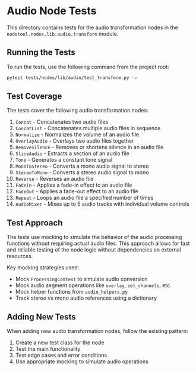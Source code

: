 # Audio Node Tests

This directory contains tests for the audio transformation nodes in the `nodetool.nodes.lib.audio.transform` module.

## Running the Tests

To run the tests, use the following command from the project root:

```bash
pytest tests/nodes/lib/audio/test_transform.py -v
```

## Test Coverage

The tests cover the following audio transformation nodes:

1. `Concat` - Concatenates two audio files
2. `ConcatList` - Concatenates multiple audio files in sequence
3. `Normalize` - Normalizes the volume of an audio file
4. `OverlayAudio` - Overlays two audio files together
5. `RemoveSilence` - Removes or shortens silence in an audio file
6. `SliceAudio` - Extracts a section of an audio file
7. `Tone` - Generates a constant tone signal
8. `MonoToStereo` - Converts a mono audio signal to stereo
9. `StereoToMono` - Converts a stereo audio signal to mono
10. `Reverse` - Reverses an audio file
11. `FadeIn` - Applies a fade-in effect to an audio file
12. `FadeOut` - Applies a fade-out effect to an audio file
13. `Repeat` - Loops an audio file a specified number of times
14. `AudioMixer` - Mixes up to 5 audio tracks with individual volume controls

## Test Approach

The tests use mocking to simulate the behavior of the audio processing functions without requiring actual audio files. This approach allows for fast and reliable testing of the node logic without dependencies on external resources.

Key mocking strategies used:

- Mock `ProcessingContext` to simulate audio conversion
- Mock audio segment operations like `overlay`, `set_channels`, etc.
- Mock helper functions from `audio_helpers.py`
- Track stereo vs mono audio references using a dictionary

## Adding New Tests

When adding new audio transformation nodes, follow the existing pattern:

1. Create a new test class for the node
2. Test the main functionality
3. Test edge cases and error conditions
4. Use appropriate mocking to simulate audio operations
